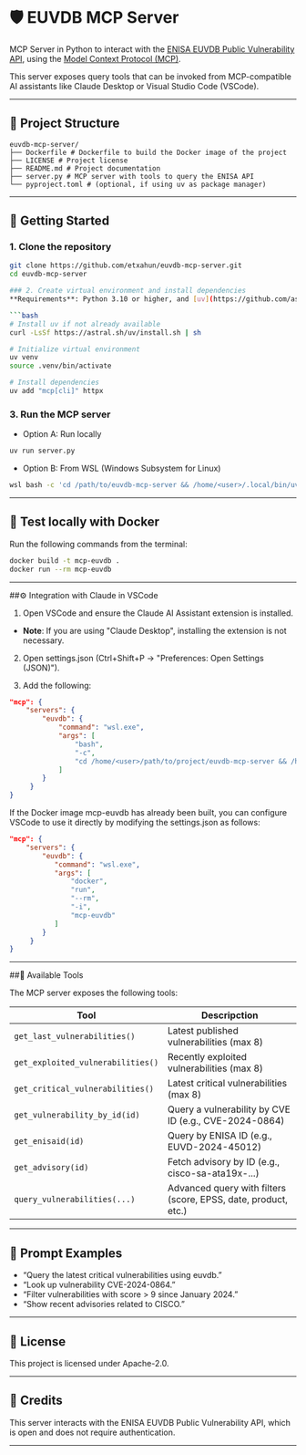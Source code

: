 # 🛡️ EUVDB MCP Server

MCP Server in Python to interact with the [ENISA EUVDB Public Vulnerability API](https://euvd.enisa.europa.eu/), using the [Model Context Protocol (MCP)](https://modelcontextprotocol.io/).

This server exposes query tools that can be invoked from MCP-compatible AI assistants like Claude Desktop or Visual Studio Code (VSCode).

---

## 📁 Project Structure

```
euvdb-mcp-server/
├── Dockerfile # Dockerfile to build the Docker image of the project
├── LICENSE # Project license
├── README.md # Project documentation
├── server.py # MCP server with tools to query the ENISA API
└── pyproject.toml # (optional, if using uv as package manager)
```

---

## 🚀 Getting Started

### 1. Clone the repository

```bash
git clone https://github.com/etxahun/euvdb-mcp-server.git
cd euvdb-mcp-server

### 2. Create virtual environment and install dependencies
**Requirements**: Python 3.10 or higher, and [uv](https://github.com/astral-sh/uv) as environment manager (optional but recommended).

```bash
# Install uv if not already available
curl -LsSf https://astral.sh/uv/install.sh | sh

# Initialize virtual environment
uv venv
source .venv/bin/activate

# Install dependencies
uv add "mcp[cli]" httpx
```

### 3. Run the MCP server
* Option A: Run locally
```bash
uv run server.py
````

* Option B: From WSL (Windows Subsystem for Linux)
```bash
wsl bash -c 'cd /path/to/euvdb-mcp-server && /home/<user>/.local/bin/uv run server.py'
```

---

## 🧪 Test locally with Docker

Run the following commands from the terminal:

```bash
docker build -t mcp-euvdb .
docker run --rm mcp-euvdb
```

---

##⚙️ Integration with Claude in VSCode

1. Open VSCode and ensure the Claude AI Assistant extension is installed.

* **Note**: If you are using "Claude Desktop", installing the extension is not necessary.

2. Open settings.json (Ctrl+Shift+P → "Preferences: Open Settings (JSON)").

3. Add the following:

```json
"mcp": {
    "servers": {
        "euvdb": {
            "command": "wsl.exe",
            "args": [
                "bash",
                "-c",
                "cd /home/<user>/path/to/project/euvdb-mcp-server && /home/<user>/.local/bin/uv run server.py"
            ]
        }
     }
}
```

If the Docker image mcp-euvdb has already been built, you can configure VSCode to use it directly by modifying the settings.json as follows:

```json
"mcp": {
    "servers": {
        "euvdb": {
           "command": "wsl.exe",
           "args": [
               "docker",
               "run",
               "--rm",
               "-i",
               "mcp-euvdb"
           ]
        }
     }
}
```

---

##🧪 Available Tools

The MCP server exposes the following tools:

| Tool                             | Descripction                                                                 |
|----------------------------------|-----------------------------------------------------------------------------|
| `get_last_vulnerabilities()`     | Latest published vulnerabilities (max 8)                                 
| `get_exploited_vulnerabilities()`| Recently exploited vulnerabilities (max 8)                          |
| `get_critical_vulnerabilities()` | Latest critical vulnerabilities (max 8)                            |
| `get_vulnerability_by_id(id)`    | Query a vulnerability by CVE ID (e.g., CVE-2024-0864)              |
| `get_enisaid(id)`                | Query by ENISA ID (e.g., EUVD-2024-45012)                              |
| `get_advisory(id)`               | Fetch advisory by ID (e.g., cisco-sa-ata19x-...)                     |
| `query_vulnerabilities(...)`     | Advanced query with filters (score, EPSS, date, product, etc.)     |

---

## 💬 Prompt Examples

* “Query the latest critical vulnerabilities using euvdb.”
* “Look up vulnerability CVE-2024-0864.”
* “Filter vulnerabilities with score > 9 since January 2024.”
* “Show recent advisories related to CISCO.”

---

## 📄 License

This project is licensed under Apache-2.0.

--- 

## 🤝 Credits

This server interacts with the ENISA EUVDB Public Vulnerability API, which is open and does not require authentication.

---
